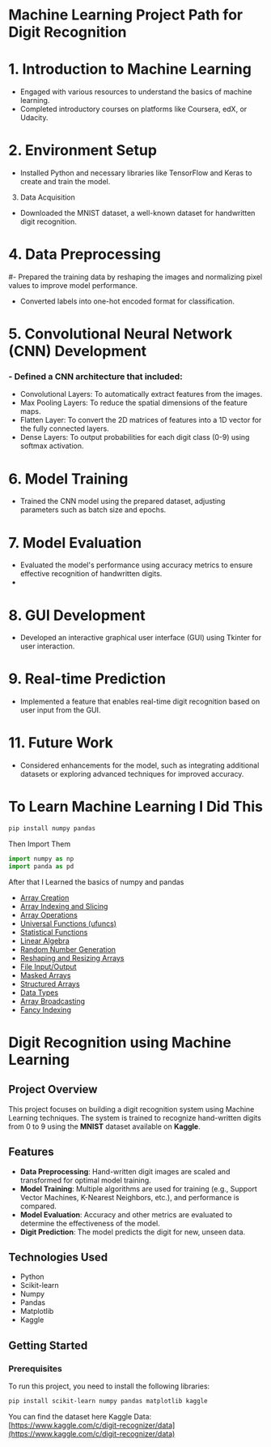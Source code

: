 # Machine Learning Project Path for Digit Recognition

# 1. Introduction to Machine Learning
 - Engaged with various resources to understand the basics of machine learning.
 - Completed introductory courses on platforms like Coursera, edX, or Udacity.

# 2. Environment Setup
 - Installed Python and necessary libraries like TensorFlow and Keras to create and train the model.

 3. Data Acquisition
 - Downloaded the MNIST dataset, a well-known dataset for handwritten digit recognition.

# 4. Data Preprocessing
#- Prepared the training data by reshaping the images and normalizing pixel values to improve model performance.
 - Converted labels into one-hot encoded format for classification.

# 5. Convolutional Neural Network (CNN) Development
### - Defined a CNN architecture that included:
 - Convolutional Layers: To automatically extract features from the images.
 - Max Pooling Layers: To reduce the spatial dimensions of the feature maps.
 - Flatten Layer: To convert the 2D matrices of features into a 1D vector for the fully connected layers.
 - Dense Layers: To output probabilities for each digit class (0-9) using softmax activation.

# 6. Model Training
 - Trained the CNN model using the prepared dataset, adjusting parameters such as batch size and epochs.

# 7. Model Evaluation
 - Evaluated the model's performance using accuracy metrics to ensure effective recognition of handwritten digits.
 - 

# 8. GUI Development
 - Developed an interactive graphical user interface (GUI) using Tkinter for user interaction.

# 9. Real-time Prediction
 - Implemented a feature that enables real-time digit recognition based on user input from the GUI.



# 11. Future Work
 - Considered enhancements for the model, such as integrating additional datasets or exploring advanced techniques for improved accuracy.



# To Learn Machine Learning I Did This
```bash
pip install numpy pandas
```
Then Import Them
```python
import numpy as np
import panda as pd
```

After that I Learned the basics of numpy and pandas


- [Array Creation](numpy/array_basics.py)
- [Array Indexing and Slicing](numpy/2dArray.py)
- [Array Operations](numpy/numpyoperation.py)
- [Universal Functions (ufuncs)](numpy/numpyoperation.py)
- [Statistical Functions](numpy/array_functions.py)
- [Linear Algebra](numpy/numpyoperation.py)
- [Random Number Generation](numpy/array_basics.py)
- [Reshaping and Resizing Arrays](numpy/array_reshaping.py)
- [File Input/Output](numpy/numpyio.py)
- [Masked Arrays]()
- [Structured Arrays]()
- [Data Types](numpy/)
- [Array Broadcasting](numpy/broadcasting.py)
- [Fancy Indexing]()


# Digit Recognition using Machine Learning

## Project Overview

This project focuses on building a digit recognition system using Machine Learning techniques. The system is trained to recognize hand-written digits from 0 to 9 using the **MNIST** dataset available on **Kaggle**.

## Features

- **Data Preprocessing**: Hand-written digit images are scaled and transformed for optimal model training.
- **Model Training**: Multiple algorithms are used for training (e.g., Support Vector Machines, K-Nearest Neighbors, etc.), and performance is compared.
- **Model Evaluation**: Accuracy and other metrics are evaluated to determine the effectiveness of the model.
- **Digit Prediction**: The model predicts the digit for new, unseen data.

## Technologies Used

- Python
- Scikit-learn
- Numpy
- Pandas
- Matplotlib
- Kaggle

## Getting Started

### Prerequisites

To run this project, you need to install the following libraries:

```bash
pip install scikit-learn numpy pandas matplotlib kaggle
```

You can find the dataset here
Kaggle Data: [https://www.kaggle.com/c/digit-recognizer/data](https://www.kaggle.com/c/digit-recognizer/data)


